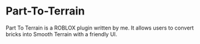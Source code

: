 # Part-To-Terrain
Part To Terrain is a ROBLOX plugin written by me. It allows users to convert bricks into Smooth Terrain with a friendly UI.
